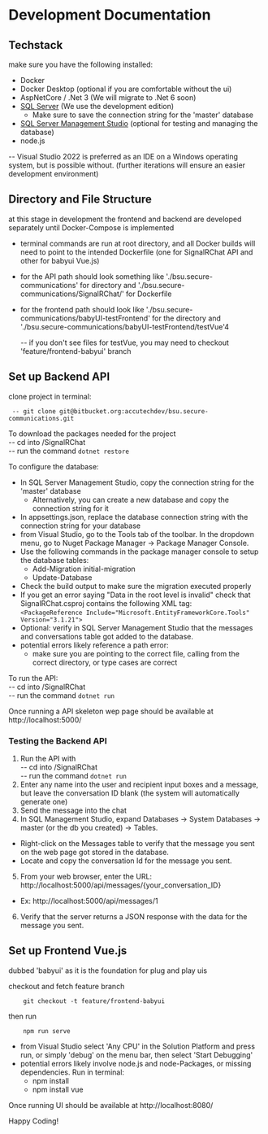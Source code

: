 # Development Documentation 
## Techstack
 make sure you have the following installed:
  - Docker
  - Docker Desktop (optional if you are comfortable without the ui)
  - AspNetCore / .Net 3 (We will migrate to .Net 6 soon)
  - [SQL Server](https://www.microsoft.com/en-us/sql-server/sql-server-downloads) (We use the development edition)
    - Make sure to save the connection string for the 'master' database
  - [SQL Server Management Studio](https://docs.microsoft.com/en-us/sql/ssms/download-sql-server-management-studio-ssms?view=sql-server-ver15) (optional for testing and managing the database)
  - node.js
  
  -- Visual Studio 2022 is preferred as an IDE on a Windows operating system, but is possible without. (further iterations will ensure an easier development environment)
 
## Directory and File Structure
  at this stage in development the frontend and backend are developed separately until Docker-Compose is implemented
  
  - terminal commands are run at root directory, and all Docker builds will need to point to the intended Dockerfile (one for SignalRChat API and other for babyui Vue.js)
  - for the API path should look something like './bsu.secure-communications' for directory and './bsu.secure-communications/SignalRChat/' for Dockerfile
  - for the frontend path should look like './bsu.secure-communications/babyUI-testFrontend' for the directory and './bsu.secure-communications/babyUI-testFrontend/testVue'4
    
    -- if you don't see files for testVue, you may need to checkout 'feature/frontend-babyui' branch

 ## Set up Backend API
      
clone project in terminal:  

     -- git clone git@bitbucket.org:accutechdev/bsu.secure-communications.git  
 
 To download the packages needed for the project  
      -- cd into <local repository>/SignalRChat   
      -- run the command `dotnet restore`   
  
To configure the database:  
- In SQL Server Management Studio, copy the connection string for the 'master' database   
  - Alternatively, you can create a new database and copy the connection string for it  
- In appsettings.json, replace the database connection string with the connection string for your database  
- from Visual Studio, go to the Tools tab of the toolbar. In the dropdown menu, go to Nuget Package Manager -> Package Manager Console.  
- Use the following commands in the package manager console to setup the database tables:  
  - Add-Migration initial-migration  
  - Update-Database  
- Check the build output to make sure the migration executed properly  
- If you get an error saying "Data in the root level is invalid" check that SignalRChat.csproj contains the following XML tag:  
  `<PackageReference Include="Microsoft.EntityFrameworkCore.Tools" Version="3.1.21">`   
- Optional: verify in SQL Server Management Studio that the messages and conversations table got added to the database.  
- potential errors likely reference a path error:  
  - make sure you are pointing to the correct file, calling from the correct directory, or type cases are correct  
  
To run the API:  
      -- cd into <local repository>/SignalRChat   
      -- run the command `dotnet run`  
 
Once running a API skeleton wep page should be available at http://localhost:5000/

### Testing the Backend API  
1. Run the API with  
      -- cd into <local repository>/SignalRChat  
      -- run the command `dotnet run`  
2. Enter any name into the user and recipient input boxes and a message, but leave the conversation ID blank (the system will automatically generate one)  
3. Send the message into the chat  
4. In SQL Management Studio, expand Databases -> System Databases -> master (or the db you created) -> Tables.  
 - Right-click on the Messages table to verify that the message you sent on the web page got stored in the database. 
 - Locate and copy the conversation Id for the message you sent.  
5. From your web browser, enter the URL: http://localhost:5000/api/messages/{your_conversation_ID}
 - Ex: http://localhost:5000/api/messages/1
6. Verify that the server returns a JSON response with the data for the message you sent. 
 
## Set up Frontend Vue.js
dubbed 'babyui' as it is the foundation for plug and play uis
    
checkout and fetch feature branch

        git checkout -t feature/frontend-babyui
 
then run

        npm run serve
        
- from Visual Studio select 'Any CPU' in the Solution Platform and press run, or simply 'debug' on the menu bar, then select 'Start Debugging'
- potential errors likely involve node.js and node-Packages, or missing dependencies. Run in terminal:
  - npm install
  - npm install vue
        
 Once running UI should be available at http://localhost:8080/
 
 
 Happy Coding!
